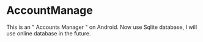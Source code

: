 # AccountManage

This is an " Accounts Manager " on Android. Now use Sqlite database, I will use online database in the future.
